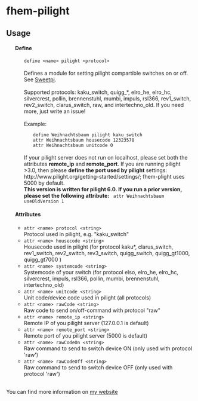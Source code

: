 fhem-pilight
=============

<h2>Usage</h2>
<ul>
  <a name="pilight_define"></a>
  <h4>Define</h4>
  <ul>
    <code>define &lt;name&gt; pilight &lt;protocol&gt;</code>
    <br/>
    <br/>
    Defines a module for setting pilight compartible switches on or off. See <a href="http://www.sweetpi.de/blog/258/funksteckdosen-mit-dem-raspberry-pi-und-pilight-schalten">Sweetpi</a>.<br><br>
    Supported protocols: kaku_switch, quigg_*, elro_he, elro_hc, silvercrest, pollin, brennenstuhl, mumbi, impuls, rsl366, rev1_switch, rev2_switch, clarus_switch, raw, and intertechno_old. If you need more, just write an issue!<br/><br/>
    Example:
    <ul>
      <code>define Weihnachtsbaum pilight kaku_switch</code><br>
      <code>attr Weihnachtsbaum housecode 12323578</code><br>
      <code>attr Weihnachtsbaum unitcode 0</code><br>
    </ul>
    <br/>
	If your pilight server does not run on localhost, please set both the attributes <b>remote_ip</b> and <b>remote_port</b>. If you are running pilight >3.0, then please <b>define the port used by pilight</b> settings: http://www.pilight.org/getting-started/settings/; fhem-plight uses 5000 by default.
    <br/>
    <b>This version is written for pilight 6.0. If you run a prior version, please set the following attribute:</b>
      <code> attr Weihnachtsbaum useOldVersion 1</code>
  </ul>

  <a name="pilight_Attr"></a>
  <h4>Attributes</h4> 
  <ul>
    <li><a name="protocol"><code>attr &lt;name&gt; protocol &lt;string&gt;</code></a>
                <br />Protocol used in pilight, e.g. "kaku_switch"</li>
    <li><a name="housecode"><code>attr &lt;name&gt; housecode &lt;string&gt;</code></a>
                <br />Housecode used in pilight (for protocol kaku*, clarus_switch, rev1_switch, rev2_switch, rev3_switch, quigg_switch, quigg_gt1000, quigg_gt7000 )</li>
    <li><a name="systemcode"><code>attr &lt;name&gt; systemcode &lt;string&gt;</code></a>
                <br />Systemcode of your switch (for protocol elso, elro_he, elro_hc, silvercrest, impuls, rsl366, pollin, mumbi, brennenstuhl, intertechno_old)</li>
    <li><a name="unitcode"><code>attr &lt;name&gt; unitcode &lt;string&gt;</code></a>
                <br />Unit code/device code used in pilight (all protocols)</li>
    <li><a name="rawCodeOn/rawCodeOff"><code>attr &lt;name&gt; rawCode &lt;string&gt;</code></a>
                <br />Raw code to send on/off-command with protocol "raw"</li>
    <li><a name="remote_ip"><code>attr &lt;name&gt; remote_ip &lt;string&gt;</code></a>
                <br />Remote IP of you pilight server (127.0.0.1 is default)</li>
    <li><a name="remote_port"><code>attr &lt;name&gt; remote_port &lt;string&gt;</code></a>
                <br />Remote port of you pilight server (5000 is default)</li>
    <li><a name="rawCodeOn"><code>attr &lt;name&gt; rawCodeOn &lt;string&gt;</code></a>
                <br />Raw command to send to switch device ON (only used with protocol 'raw')</li>
    <li><a name="rawCodeOff"><code>attr &lt;name&gt; rawCodeOff &lt;string&gt;</code></a>
                <br />Raw command to send to switch device OFF (only used with protocol 'raw')</li>
  </ul>
</ul>
<br/>
You can find more information on <a href="http://www.andreas-fey.com">my website</a>
